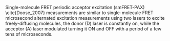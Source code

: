 Single-molecule FRET periodic acceptor excitation (smFRET-PAX) \cite{Doose_2007} measurements are similar to single-molecule FRET microsecond alternated excitation measurements using two lasers to excite freely-diffusing molecules, the
donor (D) laser is constantly on, while the acceptor (A) laser modulated
turning it ON and OFF with a period of a few tens of microseconds.